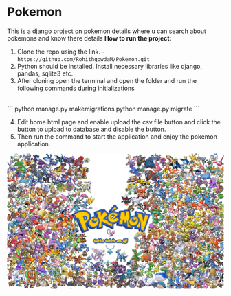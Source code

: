 ﻿# Pokemon
This is a django project on pokemon details where u can search about pokemons and know there details
**How to run the project:**
1. Clone the repo using the link.
  -`https://github.com/RohithgowdaM/Pokemon.git`
2. Python should be installed. Install necessary libraries like django, pandas, sqlite3 etc.
3. After cloning open the terminal and open the folder and run the following commands during initializations
<br>
```
python manage.py makemigrations
python manage.py migrate
```

4. Edit home.html page and enable upload the csv file button and click the button to upload to database and disable the button.
5. Then run the command to start the application and enjoy the pokemon application.

![image.png](static/img/pokemonbg.jpg)
